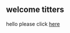 ## welcome titters 

hello please click [here](file:///C:/Users/ryan%20voyack/Documents/PSU%20(courses,etc)%20&%20Act-Sci%20(exams,%20etc)/Courses%20Undergrad%20(R%3B%20STAT)/Stat%20184/final%20project/stat_project_1_final_copy.html)




